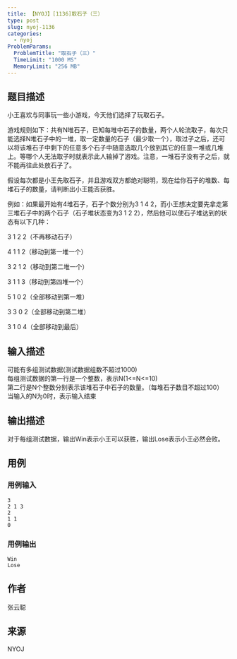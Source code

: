 ```yaml
---
title: 【NYOJ】[1136]取石子（三）
type: post
slug: nyoj-1136
categories:
  - nyoj
ProblemParams:
  ProblemTitle: "取石子（三）"
  TimeLimit: "1000 MS"
  MemoryLimit: "256 MB"
---
```


## 题目描述

小王喜欢与同事玩一些小游戏，今天他们选择了玩取石子。

游戏规则如下：共有N堆石子，已知每堆中石子的数量，两个人轮流取子，每次只能选择N堆石子中的一堆，取一定数量的石子（最少取一个），取过子之后，还可以将该堆石子中剩下的任意多个石子中随意选取几个放到其它的任意一堆或几堆上。等哪个人无法取子时就表示此人输掉了游戏。注意，一堆石子没有子之后，就不能再往此处放石子了。

假设每次都是小王先取石子，并且游戏双方都绝对聪明，现在给你石子的堆数、每堆石子的数量，请判断出小王能否获胜。

例如：如果最开始有4堆石子，石子个数分别为3 1 4 2，而小王想决定要先拿走第三堆石子中的两个石子（石子堆状态变为3 1 2 2），然后他可以使石子堆达到的状态有以下几种：

3 1 2 2（不再移动石子）

4 1 1 2（移动到第一堆一个）

3 2 1 2（移动到第二堆一个）

3 1 1 3（移动到第四堆一个）

5 1 0 2（全部移动到第一堆）

3 3 0 2（全部移动到第二堆）

3 1 0 4（全部移动到最后）

## 输入描述

可能有多组测试数据(测试数据组数不超过1000)  
每组测试数据的第一行是一个整数，表示N(1<=N<=10)  
第二行是N个整数分别表示该堆石子中石子的数量。（每堆石子数目不超过100）  
当输入的N为0时，表示输入结束

## 输出描述

对于每组测试数据，输出Win表示小王可以获胜，输出Lose表示小王必然会败。

## 用例

### 用例输入

```
3
2 1 3
2
1 1
0
```
  

### 用例输出

```
Win
Lose
```

## 作者

张云聪

## 来源

NYOJ
